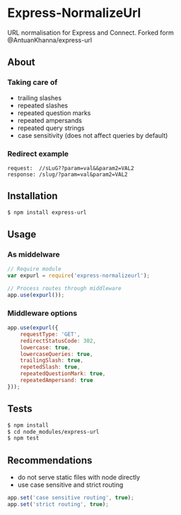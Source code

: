 # Express-NormalizeUrl
URL normalisation for Express and Connect. Forked form @AntuanKhanna/express-url

## About

### Taking care of
* trailing slashes
* repeated slashes
* repeated question marks
* repeated ampersands
* repeated query strings
* case sensitivity (does not affect queries by default)

### Redirect example
```
request:  //sLuG??param=val&&param2=VAL2
response: /slug/?param=val&param2=VAL2
```

## Installation
```sh
$ npm install express-url
```

## Usage

### As middelware
```js
// Require module
var expurl = require('express-normalizeurl');

// Process routes through middleware
app.use(expurl());
```

### Middleware options
```js
app.use(expurl({
    requestType: 'GET',
    redirectStatusCode: 302,
    lowercase: true,
    lowercaseQueries: true,
    trailingSlash: true,
    repetedSlash: true,
    repeatedQuestionMark: true,
    repeatedAmpersand: true
}));
```

## Tests

```sh
$ npm install
$ cd node_modules/express-url
$ npm test
```

## Recommendations
* do not serve static files with node directly
* use case sensitive and strict routing

```js
app.set('case sensitive routing', true);
app.set('strict routing', true);
```
